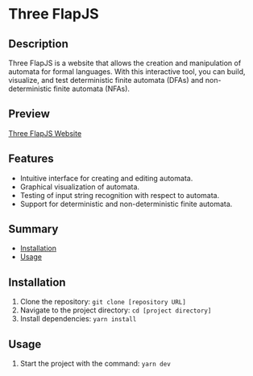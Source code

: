 # Three FlapJS

## Description

Three FlapJS is a website that allows the creation and manipulation of automata for formal languages. With this interactive tool, you can build, visualize, and test deterministic finite automata (DFAs) and non-deterministic finite automata (NFAs).

## Preview

[Three FlapJS Website](https://three-flapjs.vercel.app)

## Features

- Intuitive interface for creating and editing automata.
- Graphical visualization of automata.
- Testing of input string recognition with respect to automata.
- Support for deterministic and non-deterministic finite automata.

## Summary

- [Installation](#installation)
- [Usage](#usage)

## Installation

1. Clone the repository: `git clone [repository URL]`
2. Navigate to the project directory: `cd [project directory]`
3. Install dependencies: `yarn install`

## Usage

1. Start the project with the command: `yarn dev`
